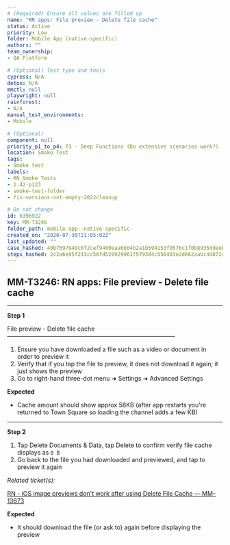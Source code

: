 ```yaml
---
# (Required) Ensure all values are filled up
name: "RN apps: File preview - Delete file cache"
status: Active
priority: Low
folder: Mobile App (native-specific)
authors: ""
team_ownership: 
- QA Platform

# (Optional) Test type and tools
cypress: N/A
detox: N/A
mmctl: null
playwright: null
rainforest: 
- N/A
manual_test_environments: 
- Mobile

# (Optional)
component: null
priority_p1_to_p4: P3 - Deep Functions (Do extensive scenarios work?)
location: Smoke Test
tags: 
- Smoke test
labels: 
- RN_Smoke_Tests
- 1.42-p123
- smoke-test-folder
- fix-versions-not-empty-2022cleanup

# Do not change
id: 6396922
key: MM-T3246
folder_path: mobile-app--native-specific-
created_on: "2020-07-30T21:05:02Z"
last_updated: ""
case_hashed: 40b7697940c0f2cef9400eaa6b04b2a1b594153f0576c1f0b8935ddeeb4657d66520f7d618cc20c8c50b2a950a7b69bc
steps_hashed: 2c2a6e95f243cc50fd520929961f5793d4c556403e2d662aabc4d872d2298339103592e27fa6ec7baf1f41ae38bf572c
---
```


## MM-T3246: RN apps: File preview - Delete file cache

---

**Step 1**

File preview - Delete file cache\
————————————————————————————

1. Ensure you have downloaded a file such as a video or document in order to preview it
2. Verify that if you tap the file to preview, it does not download it again; it just shows the preview
3. Go to right-hand three-dot menu ➜ Settings ➜ Advanced Settings

**Expected**

- Cache amount should show approx 58KB (after app restarts you're returned to Town Square so loading the channel adds a few KB)

---

**Step 2**

1. Tap Delete Documents & Data, tap Delete to confirm verify file cache displays as `0 B`
2. Go back to the file you had downloaded and previewed, and tap to preview it again

_Related ticket(s):_

[RN - iOS image previews don't work after using Delete File Cache — MM-13673](https://mattermost.atlassian.net/browse/MM-13673)

**Expected**

- It should download the file (or ask to) again before displaying the preview
